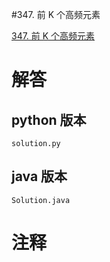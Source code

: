 #347. 前 K 个高频元素

[347. 前 K 个高频元素](https://leetcode.cn/problems/top-k-frequent-elements?envType=featured-list&envId=2cktkvj?envType=featured-list&envId=2cktkvj)
                 
# 解答
                 
## python 版本

````include python
solution.py
````


## java 版本



````include java
Solution.java
````
                 

# 注释